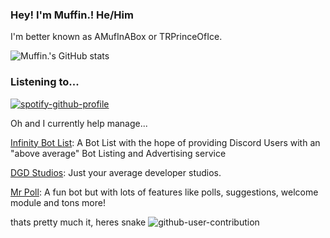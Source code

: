 ### Hey! I'm Muffin.! He/Him

I'm better known as AMufInABox or TRPrinceOfIce. 

![Muffin.'s GitHub stats](https://github-readme-stats.vercel.app/api?username=AMufInABox&count_private=true)


### Listening to...
[![spotify-github-profile](https://spotify-github-profile.vercel.app/api/view?uid=8l2vs4ucvfoplne7313qmcave&cover_image=true&theme=novatorem&bar_color=7d13c3&bar_color_cover=true)](https://github.com/kittinan/spotify-github-profile)

Oh and I currently help manage...

[Infinity Bot List](https://botlist.site): A Bot List with the hope of providing Discord Users with an "above average" Bot Listing and Advertising service
 
[DGD Studios](https://github.com/DGD-Studio): Just your average developer studios.

[Mr Poll](https://top.gg/bot/730778862203437068): A fun bot but with lots of features like polls, suggestions, welcome module and tons more!

 thats pretty much it, heres snake
![github-user-contribution](https://user-images.githubusercontent.com/74741218/159734859-b840ee98-425f-421f-b990-bbffaeef87f8.svg)


<!-- 
**AMufInABox/amufinabox** is a ✨ _special_ ✨ repository because its `README.md` (this file) appears on your GitHub profile.

Here are some ideas to get you started:

- 🔭 I’m currently working on ...
- 🌱 I’m currently learning ...
- 👯 I’m looking to collaborate on ...
- 🤔 I’m looking for help with ...
- 💬 Ask me about ...
- 📫 How to reach me: ...
- 😄 Pronouns: ...
- ⚡ Fun fact: ...
-->
